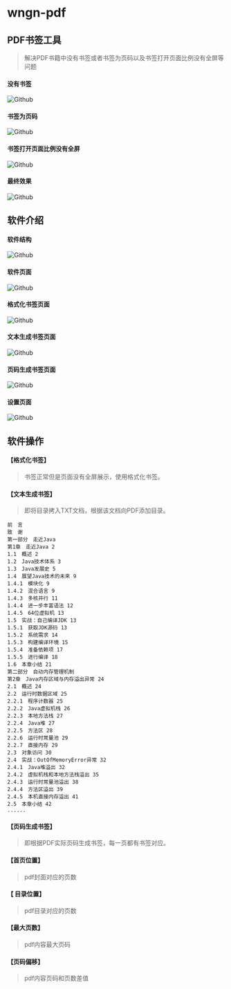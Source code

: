 # wngn-pdf

## PDF书签工具

> 解决PDF书籍中没有书签或者书签为页码以及书签打开页面比例没有全屏等问题

#### 没有书签

![Github](https://raw.githubusercontent.com/wngn123/resources/master/src/project/md/20161204/20161204_01.png "PDF没有书签")

#### 书签为页码

![Github](https://raw.githubusercontent.com/wngn123/resources/master/src/project/md/20161204/20161204_02.png "PDF书签为页码")

#### 书签打开页面比例没有全屏

![Github](https://raw.githubusercontent.com/wngn123/resources/master/src/project/md/20161204/20161204_03.png "PDF书签打开页面比例没有全屏")


#### 最终效果

![Github](https://raw.githubusercontent.com/wngn123/resources/master/src/project/md/20161204/20161204_04.png "PDF书签打开页面最终效果")


## 软件介绍

#### 软件结构

![Github](https://raw.githubusercontent.com/wngn123/resources/master/src/project/md/20161210/20161210_06.png "软件结构")

#### 软件页面

![Github](https://raw.githubusercontent.com/wngn123/resources/master/src/project/md/20161210/20161210_01.png "软件页面")

#### 格式化书签页面

![Github](https://raw.githubusercontent.com/wngn123/resources/master/src/project/md/20161210/20161210_02.png "格式化书签页面")

#### 文本生成书签页面

![Github](https://raw.githubusercontent.com/wngn123/resources/master/src/project/md/20161210/20161210_03.png "文本生成书签页面")

#### 页码生成书签页面

![Github](https://raw.githubusercontent.com/wngn123/resources/master/src/project/md/20161210/20161210_04.png "页码生成书签页面")

#### 设置页面

![Github](https://raw.githubusercontent.com/wngn123/resources/master/src/project/md/20161210/20161210_05.png "页码生成书签页面")

## 软件操作

#### 【格式化书签】

> 书签正常但是页面没有全屏展示，使用格式化书签。

#### 【文本生成书签】

> 即将目录拷入TXT文档，根据该文档向PDF添加目录。

```
前　言
致　谢
第一部分　走近Java
第1章　走近Java 2
1.1　概述 2
1.2　Java技术体系 3
1.3　Java发展史 5
1.4　展望Java技术的未来 9
1.4.1　模块化 9
1.4.2　混合语言 9
1.4.3　多核并行 11
1.4.4　进一步丰富语法 12
1.4.5　64位虚拟机 13
1.5　实战：自己编译JDK 13
1.5.1　获取JDK源码 13
1.5.2　系统需求 14
1.5.3　构建编译环境 15
1.5.4　准备依赖项 17
1.5.5　进行编译 18
1.6　本章小结 21
第二部分　自动内存管理机制
第2章　Java内存区域与内存溢出异常 24
2.1　概述 24
2.2　运行时数据区域 25
2.2.1　程序计数器 25
2.2.2　Java虚拟机栈 26
2.2.3　本地方法栈 27
2.2.4　Java堆 27
2.2.5　方法区 28
2.2.6　运行时常量池 29
2.2.7　直接内存 29
2.3　对象访问 30
2.4　实战：OutOfMemoryError异常 32
2.4.1　Java堆溢出 32
2.4.2　虚拟机栈和本地方法栈溢出 35
2.4.3　运行时常量池溢出 38
2.4.4　方法区溢出 39
2.4.5　本机直接内存溢出 41
2.5　本章小结 42
......
```

#### 【页码生成书签】

> 即根据PDF实际页码生成书签，每一页都有书签对应。

#### 【首页位置】

> pdf封面对应的页数   

#### 【 目录位置】

> pdf目录对应的页数

#### 【最大页数】

> pdf内容最大页码 

#### 【页码偏移】

> pdf内容页码和页数差值
